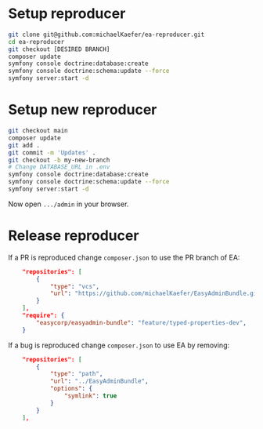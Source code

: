 # Setup reproducer
```bash
git clone git@github.com:michaelKaefer/ea-reproducer.git
cd ea-reproducer
git checkout [DESIRED BRANCH]
composer update
symfony console doctrine:database:create
symfony console doctrine:schema:update --force
symfony server:start -d
```

# Setup new reproducer
```bash
git checkout main
composer update
git add .
git commit -m 'Updates' .
git checkout -b my-new-branch
# Change DATABASE_URL in .env
symfony console doctrine:database:create
symfony console doctrine:schema:update --force
symfony server:start -d
```

Now open `.../admin` in your browser.

# Release reproducer
If a PR is reproduced change `composer.json` to use the PR branch of EA:
```json
    "repositories": [
        {
            "type": "vcs",
            "url": "https://github.com/michaelKaefer/EasyAdminBundle.git"
        }
    ],
    "require": {
        "easycorp/easyadmin-bundle": "feature/typed-properties-dev",
    }
```

If a bug is reproduced change `composer.json` to use EA by removing:
```json
    "repositories": [
        {
            "type": "path",
            "url": "../EasyAdminBundle",
            "options": {
                "symlink": true
            }
        }
    ],
```
